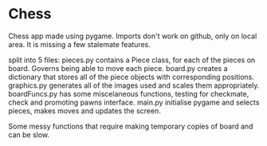 # Chess
Chess app made using pygame.
Imports don't work on github, only on local area.
It is missing a few stalemate features.

split into 5 files:
pieces.py contains a Piece class, for each of the pieces on board. Governs being able to move each piece.
board.py creates a dictionary that stores all of the piece objects with corresponding positions.
graphics.py generates all of the images used and scales them appropriately.
boardFuncs.py has some miscelaneous functions, testing for checkmate, check and promoting pawns interface.
main.py initialise pygame and selects pieces, makes moves and updates the screen. 

Some messy functions that require making temporary copies of board and can be slow.
